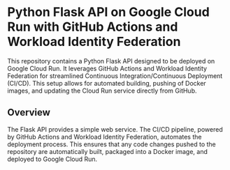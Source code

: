 # Python Flask API on Google Cloud Run with GitHub Actions and Workload Identity Federation

This repository contains a Python Flask API designed to be deployed on Google Cloud Run. It leverages GitHub Actions and Workload Identity Federation for streamlined Continuous Integration/Continuous Deployment (CI/CD). This setup allows for automated building, pushing of Docker images, and updating the Cloud Run service directly from GitHub.

## Overview

The Flask API provides a simple web service. The CI/CD pipeline, powered by GitHub Actions and Workload Identity Federation, automates the deployment process. This ensures that any code changes pushed to the repository are automatically built, packaged into a Docker image, and deployed to Google Cloud Run.